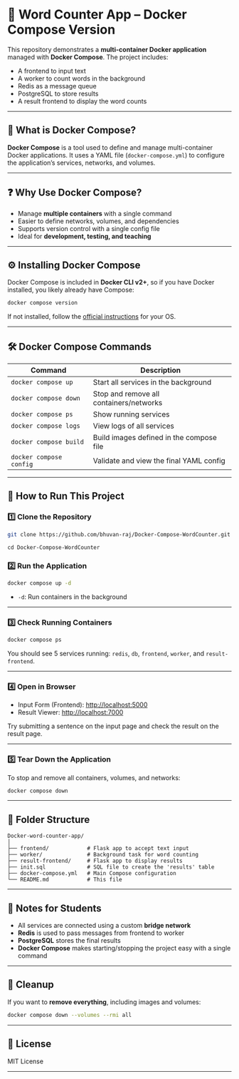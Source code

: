 
# 🐳 Word Counter App – Docker Compose Version

This repository demonstrates a **multi-container Docker application** managed with **Docker Compose**. The project includes:

- A frontend to input text
- A worker to count words in the background
- Redis as a message queue
- PostgreSQL to store results
- A result frontend to display the word counts

---

## 📘 What is Docker Compose?

**Docker Compose** is a tool used to define and manage multi-container Docker applications. It uses a YAML file (`docker-compose.yml`) to configure the application’s services, networks, and volumes.

---

## ❓ Why Use Docker Compose?

- Manage **multiple containers** with a single command
- Easier to define networks, volumes, and dependencies
- Supports version control with a single config file
- Ideal for **development, testing, and teaching**

---

## ⚙️ Installing Docker Compose

Docker Compose is included in **Docker CLI v2+**, so if you have Docker installed, you likely already have Compose:

```bash
docker compose version
````

If not installed, follow the [official instructions](https://docs.docker.com/compose/install/) for your OS.

---

## 🛠️ Docker Compose Commands

| Command                 | Description                              |
| ----------------------- | ---------------------------------------- |
| `docker compose up`     | Start all services in the background     |
| `docker compose down`   | Stop and remove all containers/networks  |
| `docker compose ps`     | Show running services                    |
| `docker compose logs`   | View logs of all services                |
| `docker compose build`  | Build images defined in the compose file |
| `docker compose config` | Validate and view the final YAML config  |

---

## 🚀 How to Run This Project

### 1️⃣ Clone the Repository

```bash
git clone https://github.com/bhuvan-raj/Docker-Compose-WordCounter.git
```
```
cd Docker-Compose-WordCounter
```


### 2️⃣ Run the Application

```bash
docker compose up -d
```

* `-d`: Run containers in the background

---

### 3️⃣ Check Running Containers

```bash
docker compose ps
```

You should see 5 services running: `redis`, `db`, `frontend`, `worker`, and `result-frontend`.

---

### 4️⃣ Open in Browser

* Input Form (Frontend): [http://localhost:5000](http://localhost:5000)
* Result Viewer: [http://localhost:7000](http://localhost:7000)

Try submitting a sentence on the input page and check the result on the result page.

---

### 5️⃣ Tear Down the Application

To stop and remove all containers, volumes, and networks:

```bash
docker compose down
```

---

## 📂 Folder Structure

```
Docker-word-counter-app/
│
├── frontend/            # Flask app to accept text input
├── worker/              # Background task for word counting
├── result-frontend/     # Flask app to display results
├── init.sql             # SQL file to create the 'results' table
├── docker-compose.yml   # Main Compose configuration
└── README.md            # This file
```

---

## 📌 Notes for Students

* All services are connected using a custom **bridge network**
* **Redis** is used to pass messages from frontend to worker
* **PostgreSQL** stores the final results
* **Docker Compose** makes starting/stopping the project easy with a single command

---

## 🧼 Cleanup

If you want to **remove everything**, including images and volumes:

```bash
docker compose down --volumes --rmi all
```

---

## 📜 License

MIT License

---
